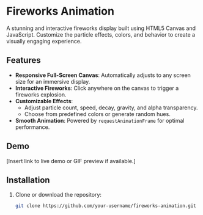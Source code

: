 # Fireworks Animation

A stunning and interactive fireworks display built using HTML5 Canvas and JavaScript. Customize the particle effects, colors, and behavior to create a visually engaging experience.

## Features

- **Responsive Full-Screen Canvas**: Automatically adjusts to any screen size for an immersive display.
- **Interactive Fireworks**: Click anywhere on the canvas to trigger a fireworks explosion.
- **Customizable Effects**:
  - Adjust particle count, speed, decay, gravity, and alpha transparency.
  - Choose from predefined colors or generate random hues.
- **Smooth Animation**: Powered by `requestAnimationFrame` for optimal performance.

## Demo

[Insert link to live demo or GIF preview if available.]

## Installation

1. Clone or download the repository:
   ```bash
   git clone https://github.com/your-username/fireworks-animation.git
